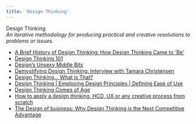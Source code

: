 ```yaml
---
title: 'Design Thinking'
---
```


Design Thinking  
_An iterative methodology for producing practical and creative resolutions to problems or issues._

*   [A Brief History of Design Thinking: How Design Thinking Came to 'Be' ](https://ithinkidesign.wordpress.com/2012/06/08/a-brief-history-of-design-thinking-how-design-thinking-came-to-be/)
*   [Design Thinking 101](https://www.nngroup.com/articles/design-thinking/)
*   [Design’s Unsexy Middle Bits](https://medium.com/@cwodtke/designs-unsexy-middle-bits-a8cc17f0246d)
*   [Demystifying Design Thinking: Interview with Tamara Christensen](http://thinkjarcollective.com/interviews/demystifying-design-thinking-interview-tamara-christensen/)
*   [Design Thinking... What is That?](http://www.fastcompany.com/919258/design-thinking-what)  
*   [Design Thinking | Employing Design Principles | Defining Ease of Use](http://www.uxmatters.com/mt/archives/2011/01/design-thinking-employing-design-principles-defining-ease-of-use.php)
*   [Design Thinking Comes of Age](https://hbr.org/2015/09/design-thinking-comes-of-age)  
*   [How to apply a design thinking, HCD, UX or any creative process from scratch](https://medium.com/digital-experience-design/how-to-apply-a-design-thinking-hcd-ux-or-any-creative-process-from-scratch-b8786efbf812#.y2tfvlsq0)
*   [The Design of business: Why Design Thinking is the Next Competitive Advantage](http://net.tutsplus.com/articles/general/three-steps-to-fostering-a-user-centered-design-culture/)
